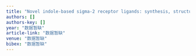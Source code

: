 ```yaml
---
title: "Novel indole-based sigma-2 receptor ligands: synthesis, structure–affinity relationship and antiproliferative activity"
authors: []
authors-key: []
year: "数据暂缺"
article-link: "数据暂缺"
venue: "数据暂缺"
bibex: "数据暂缺"
---
```

